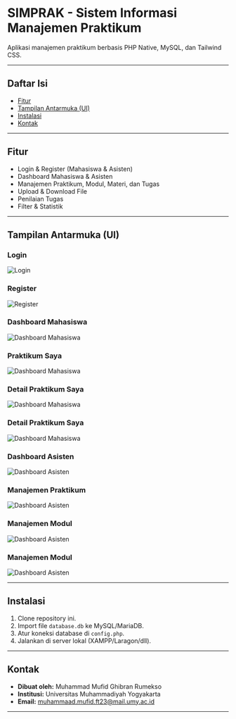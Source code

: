 # SIMPRAK - Sistem Informasi Manajemen Praktikum

Aplikasi manajemen praktikum berbasis PHP Native, MySQL, dan Tailwind CSS.

---

## Daftar Isi
- [Fitur](#fitur)
- [Tampilan Antarmuka (UI)](#tampilan-antarmuka-ui)
- [Instalasi](#instalasi)
- [Kontak](#kontak)

---

## Fitur
- Login & Register (Mahasiswa & Asisten)
- Dashboard Mahasiswa & Asisten
- Manajemen Praktikum, Modul, Materi, dan Tugas
- Upload & Download File
- Penilaian Tugas
- Filter & Statistik

---

## Tampilan Antarmuka (UI)

### Login
![Login](screenshots/login.png)

### Register
![Register](screenshots/register.png)   

### Dashboard Mahasiswa
![Dashboard Mahasiswa](screenshots/dashboard_mahasiswa.png)

### Praktikum Saya
![Dashboard Mahasiswa](screenshots/praktikum_saya.png)

### Detail Praktikum Saya
![Dashboard Mahasiswa](screenshots/praktikum_saya_detail.png)

### Detail Praktikum Saya
![Dashboard Mahasiswa](screenshots/katalog_praktikum.png)

### Dashboard Asisten
![Dashboard Asisten](screenshots/dashboard_asisten.png)

### Manajemen Praktikum
![Dashboard Asisten](screenshots/manajemen_praktikum.png)

### Manajemen Modul
![Dashboard Asisten](screenshots/manajemen_modul.png)

### Manajemen Modul
![Dashboard Asisten](screenshots/laporan_masuk.png)

---

## Instalasi

1. Clone repository ini.
2. Import file `database.db` ke MySQL/MariaDB.
3. Atur koneksi database di `config.php`.
4. Jalankan di server lokal (XAMPP/Laragon/dll).

---

## Kontak

- **Dibuat oleh:** Muhammad Mufid Ghibran Rumekso  
- **Institusi:** Universitas Muhammadiyah Yogyakarta  
- **Email:** muhammaad.mufid.ft23@mail.umy.ac.id

--- 
